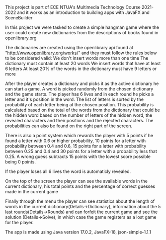 This project is part of ECE NTUA's Multimedia Technology Course 2021-2022 and it works as an introduction to building apps with JavaFX and SceneBuilder

In this project we were tasked to create a simple hangman game where the user could create new dictionaries from the descriptions of books found in openlibrary.org

The dictionaries are created using the openlibrary api found at "http://www.openlibrary.org/works/" and they must follow the rules below to be considered valid:
We don't insert words more than one time
The dictionary must contain at least 20 words
We insert words that have at least 6 letters
At least 20% of the words in the dictionary must have 9 letters or more

After the player creates a dictionary and picks it as the active dictionary he can start a game. A word is picked randomly from the chosen dictionary and the game starts. The player has 6 lives and in each round he picks a letter and it's position in the word. The list of letters is sorted by the probability of each letter being at the chosen position. This probability is calculated based on the total of the words from the dictionary that could be the hidden word based on the number of letters of the hidden word, the revealed characters and their positions and the rejected characters. The probabilities can also be found on the right part of the screen.

There is also a point system which rewards the player with 5 points if he found a letter with 0.6 or higher probability, 10 points for a letter with probability between 0.4 and 0.6, 15 points for a letter with probability between 0.25 and 0.4 and 30 points for a letter with a probability less that 0.25. A wrong guess subtracts 15 points with the lowest score possible being 0 points.

If the player loses all 6 lives the word is automaticly revealed.

On the top of the screen the player can see the available words in the current dictionary, his total points and the percentage of correct guesses made in the current game

Finally through the menu the player can see statistics about the length of words in the current dictionary(Details->Dictionary), information about the 5 last rounds(Details->Rounds) and can forfeit the current game and see the solution (Details->Solve), in which case the game registers as a lost game for the player.

The app is made using Java version 17.0.2, JavaFX-18, json-simple-1.1.1